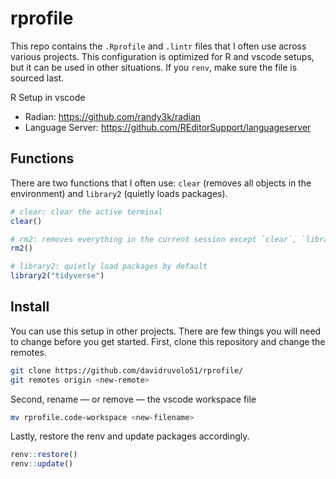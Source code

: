 # rprofile

This repo contains the `.Rprofile` and `.lintr` files that I often use across various projects. This configuration is optimized for R and vscode setups, but it can be used in other situations. If you `renv`, make sure the file is sourced last.

R Setup in vscode

- Radian: https://github.com/randy3k/radian
- Language Server: https://github.com/REditorSupport/languageserver

## Functions

There are two functions that I often use: `clear` (removes all objects in the environment) and `library2` (quietly loads packages).

```r
# clear: clear the active terminal
clear()

# rm2: removes everything in the current session except `clear`, `library2`, and `rm2`
rm2()

# library2: quietly load packages by default
library2("tidyverse")

```

## Install

You can use this setup in other projects. There are few things you will need to change before you get started. First, clone this repository and change the remotes. 

```zsh
git clone https://github.com/davidruvolo51/rprofile/
git remotes origin <new-remote>
```

Second, rename &mdash; or remove &mdash; the vscode workspace file

```zsh
mv rprofile.code-workspace <new-filename>
```

Lastly, restore the renv and update packages accordingly.

```r
renv::restore()
renv::update()
```
